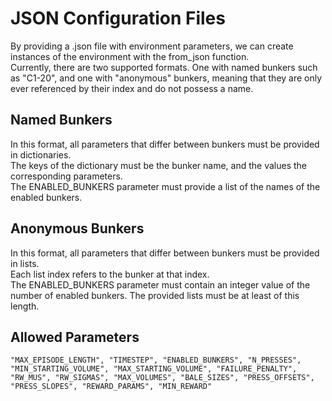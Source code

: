 # JSON Configuration Files
By providing a .json file with environment parameters, we can create instances of the environment with the from_json function.  
Currently, there are two supported formats. One with named bunkers such as "C1-20", and one with "anonymous" bunkers, meaning that they are only ever referenced by their index and do not possess a name.

## Named Bunkers
In this format, all parameters that differ between bunkers must be provided in dictionaries.  
The keys of the dictionary must be the bunker name, and the values the corresponding parameters.  
The ENABLED_BUNKERS parameter must provide a list of the names of the enabled bunkers.

## Anonymous Bunkers
In this format, all parameters that differ between bunkers must be provided in lists.  
Each list index refers to the bunker at that index.  
The ENABLED_BUNKERS parameter must contain an integer value of the number of enabled bunkers. The provided lists must be at least of this length.

## Allowed Parameters  
`"MAX_EPISODE_LENGTH",
    "TIMESTEP",
    "ENABLED_BUNKERS",
    "N_PRESSES",
    "MIN_STARTING_VOLUME",
    "MAX_STARTING_VOLUME",
    "FAILURE_PENALTY",
    "RW_MUS",
    "RW_SIGMAS",
    "MAX_VOLUMES",
    "BALE_SIZES",
    "PRESS_OFFSETS",
    "PRESS_SLOPES",
    "REWARD_PARAMS",
    "MIN_REWARD"`